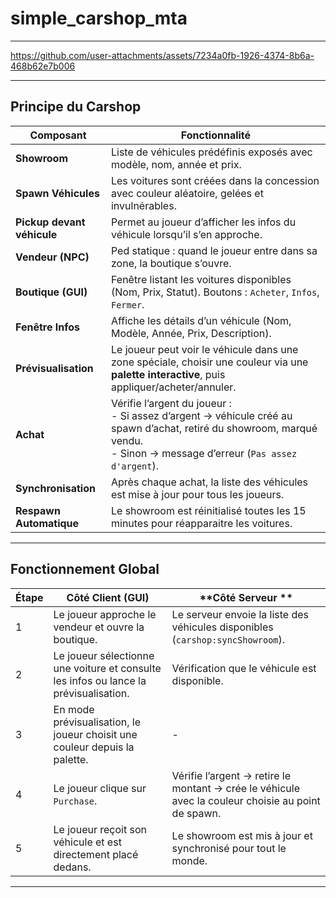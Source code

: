 # simple_carshop_mta

---


https://github.com/user-attachments/assets/7234a0fb-1926-4374-8b6a-468b62e7b006


---

##  Principe du Carshop

| **Composant** | **Fonctionnalité** |
|---------------|---------------------|
| **Showroom** | Liste de véhicules prédéfinis exposés avec modèle, nom, année et prix. |
| **Spawn Véhicules** | Les voitures sont créées dans la concession avec couleur aléatoire, gelées et invulnérables. |
| **Pickup devant véhicule** | Permet au joueur d’afficher les infos du véhicule lorsqu’il s’en approche. |
| **Vendeur (NPC)** | Ped statique : quand le joueur entre dans sa zone, la boutique s’ouvre. |
| **Boutique (GUI)** | Fenêtre listant les voitures disponibles (Nom, Prix, Statut). Boutons : `Acheter`, `Infos`, `Fermer`. |
| **Fenêtre Infos** | Affiche les détails d’un véhicule (Nom, Modèle, Année, Prix, Description). |
| **Prévisualisation** | Le joueur peut voir le véhicule dans une zone spéciale, choisir une couleur via une **palette interactive**, puis appliquer/acheter/annuler. |
| **Achat** | Vérifie l’argent du joueur : <br> - Si assez d’argent → véhicule créé au spawn d’achat, retiré du showroom, marqué vendu. <br> - Sinon → message d’erreur (`Pas assez d'argent`). |
| **Synchronisation** | Après chaque achat, la liste des véhicules est mise à jour pour tous les joueurs. |
| **Respawn Automatique** | Le showroom est réinitialisé toutes les 15 minutes pour réapparaitre les voitures. |

---

##  Fonctionnement Global

| **Étape** | **Côté Client (GUI)** | **Côté Serveur ** |
|-----------|------------------------|-----------------------------|
| 1 | Le joueur approche le vendeur et ouvre la boutique. | Le serveur envoie la liste des véhicules disponibles (`carshop:syncShowroom`). |
| 2 | Le joueur sélectionne une voiture et consulte les infos ou lance la prévisualisation. | Vérification que le véhicule est disponible. |
| 3 | En mode prévisualisation, le joueur choisit une couleur depuis la palette. | - |
| 4 | Le joueur clique sur `Purchase`. | Vérifie l’argent → retire le montant → crée le véhicule avec la couleur choisie au point de spawn. |
| 5 | Le joueur reçoit son véhicule et est directement placé dedans. | Le showroom est mis à jour et synchronisé pour tout le monde. |

---
